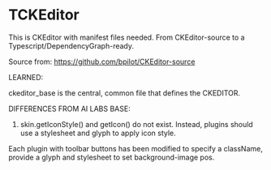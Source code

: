 # TCKEditor
This is CKEditor with manifest files needed. From CKEditor-source to a Typescript/DependencyGraph-ready.

Source from: https://github.com/bpilot/CKEditor-source

LEARNED:

ckeditor_base is the central, common file
that defines the CKEDITOR.

DIFFERENCES FROM AI LABS BASE:
1) skin.getIconStyle() and getIcon() do not exist.
   Instead, plugins should use a stylesheet and glyph to apply icon style.

Each plugin with toolbar buttons has been modified to specify a className, provide a glyph and stylesheet to set background-image pos.
